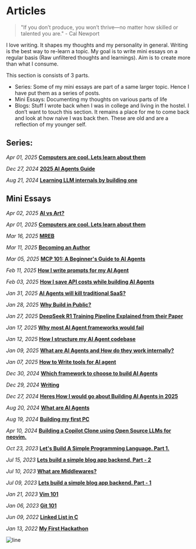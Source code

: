 # Articles


> "If you don’t produce, you won’t thrive—no matter how skilled or talented you are." - Cal Newport

<!-- ![img](https://64.media.tumblr.com/8b868373b16c535b6494ea3f6a323030/499da71b41a48e3b-d6/s1280x1920/f98819182c7c4429ce02b30aac82de593c71b47b.gif) -->

I love writing. It shapes my thoughts and my personality in general. Writing is the best way to re-learn a topic. My goal is to write mini essays on a regular basis (Raw unfiltered thoughts and learnings). 
Aim is to create more than what I consume.

This section is consists of 3 parts.
- Series: Some of my mini essays are part of a same larger topic. Hence I have put them as a series of posts.
- Mini Essays: Documenting my thoughts on various parts of life
- Blogs: Stuff I wrote back when I was in college and living in the hostel. I don’t want to touch this section. It remains a place for me to come back and look at how naive I was back then. These are old and are a reflection of my younger self.

## Series:
*Apr 01, 2025* __[Computers are cool. Lets learn about them](./computers/computers0)__

*Dec 27, 2024* __[2025 AI Agents Guide](./twitter_essays/mini_essays)__

*Aug 21, 2024* __[Learning LLM internals by building one](./llm0)__

## Mini Essays 

<!-- *Apr 01, 2025* __[Reflections on Building Digital Gardens](./digitalgardens)__ -->


*Apr 02, 2025* __[AI vs Art?](./aivsart)__

*Apr 01, 2025* __[Computers are cool. Lets learn about them](./computers/computers0)__

*Mar 16, 2025* __[MREB](./mreb)__ 

*Mar 11, 2025* __[Becoming an Author](./my_book)__

*Mar 05, 2025* __[MCP 101: A Beginner's Guide to AI Agents](./twitter_essays/mcp101)__

*Feb 11, 2025* __[How I write prompts for my AI Agent](./twitter_essays/prompting)__

*Feb 03, 2025* __[How I save API costs while building AI Agents](./twitter_essays/cheapagents)__

*Jan 31, 2025* __[AI Agents will kill traditional SaaS?](./twitter_essays/saas)__

*Jan 28, 2025* __[Why Build in Public?](./buildinpublic)__

*Jan 27, 2025* __[DeepSeek R1 Training Pipeline Explained from their Paper](./deepseek)__

*Jan 17, 2025* __[Why most AI Agent frameworks would fail](./twitter_essays/framework_fail)__

*Jan 12, 2025* __[How I structure my AI Agent codebase](./twitter_essays/codebase)__

*Jan 09, 2025* __[What are AI Agents and How do they work internally?](./twitter_essays/react)__

*Jan 07, 2025* __[How to Write tools for AI agent](./twitter_essays/tools)__

*Dec 30, 2024* __[Which framework to choose to build AI Agents](./twitter_essays/framework)__

*Dec 29, 2024* __[Writing](./writing)__

*Dec 27, 2024* __[Heres How I would go about Building AI Agents in 2025](./twitter_essays/build_agents)__

*Aug 20, 2024* __[What are AI Agents](./aiagents)__

*Aug 19, 2024* __[Building my first PC](./pcbuild)__

*Apr 10, 2024* __[Building a Copilot Clone using Open Source LLMs for neovim.](./opilot)__

*Oct 23, 2023* __[Let's Build A Simple Programming Language. Part 1.](./language1)__

*Jul 15, 2023* __[Lets build a simple blog app backend. Part - 2](./masteringbackend2)__

*Jul 10, 2023* __[What are Middlewares?](./middlewares)__

*Jul 09, 2023* __[Lets build a simple blog app backend. Part - 1](./masteringbackend1)__

*Jan 21, 2023* __[Vim 101](./vim)__

*Jan 06, 2023* __[Git 101](./git)__

*Jun 09, 2022* __[Linked List in C](./linkedlist)__

*Jan 13, 2022* __[My First Hackathon](./hackathon)__


![line](https://user-images.githubusercontent.com/74038190/212284100-561aa473-3905-4a80-b561-0d28506553ee.gif)
